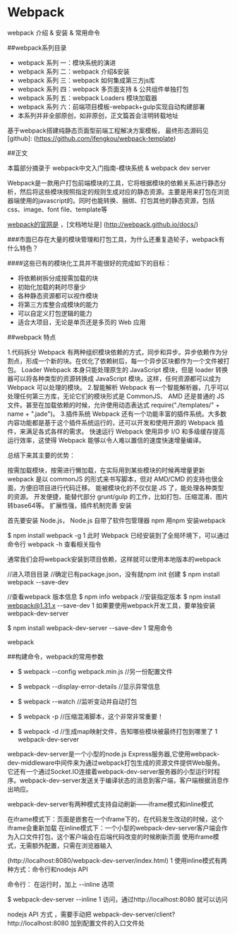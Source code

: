 # Webpack
webpack 介绍 & 安装 & 常用命令

##webpack系列目录

- webpack 系列 一：模块系统的演进
- webpack 系列 二：webpack 介绍&安装
- webpack 系列 三：webpack 如何集成第三方js库
- webpack 系列 四：webpack 多页面支持 & 公共组件单独打包
- webpack 系列 五：webpack Loaders 模块加载器
- webpack 系列 六：前端项目模板-webpack+gulp实现自动构建部署
- 本系列并非全部原创，如非原创，正文篇首会注明转载地址

基于webpack搭建纯静态页面型前端工程解决方案模板， 最终形态源码见[github]: (https://github.com/ifengkou/webpack-template)

##正文

本篇部分摘录于 webpack中文入门指南-模块系统 & webpack dev server

Webpack是一款用户打包前端模块的工具，它将根据模块的依赖关系进行静态分析，然后将这些模块按照指定的规则生成对应的静态资源。主要是用来打包在浏览器端使用的javascript的。同时也能转换、捆绑、打包其他的静态资源，包括css、image、font file、template等

[webpack的官网是](http://webpack.github.io/)   ，[文档地址是] (http://webpack.github.io/docs/)

###市面已存在大量的模块管理和打包工具，为什么还重复造轮子，webpack有什么特色？

####这些已有的模块化工具并不能很好的完成如下的目标：

+ 将依赖树拆分成按需加载的块
+ 初始化加载的耗时尽量少
+ 各种静态资源都可以视作模块
+ 将第三方库整合成模块的能力
+ 可以自定义打包逻辑的能力
+ 适合大项目，无论是单页还是多页的 Web 应用


##webpack 特点

1.代码拆分
Webpack 有两种组织模块依赖的方式，同步和异步。异步依赖作为分割点，形成一个新的块。在优化了依赖树后，每一个异步区块都作为一个文件被打包。
Loader
Webpack 本身只能处理原生的 JavaScript 模块，但是 loader 转换器可以将各种类型的资源转换成 JavaScript 模块。这样，任何资源都可以成为 Webpack 可以处理的模块。
2.智能解析
Webpack 有一个智能解析器，几乎可以处理任何第三方库，无论它们的模块形式是 CommonJS、 AMD 还是普通的 JS 文件。甚至在加载依赖的时候，允许使用动态表达式 require("./templates/" + name + ".jade")。
3.插件系统
Webpack 还有一个功能丰富的插件系统。大多数内容功能都是基于这个插件系统运行的，还可以开发和使用开源的 Webpack 插件，来满足各式各样的需求。
快速运行
Webpack 使用异步 I/O 和多级缓存提高运行效率，这使得 Webpack 能够以令人难以置信的速度快速增量编译。

总结下来其主要的优势：

按需加载模块，按需进行懒加载，在实际用到某些模块的时候再增量更新
webpack 是以 commonJS 的形式来书写脚本，但对 AMD/CMD 的支持也很全面，方便旧项目进行代码迁移。
能被模块化的不仅仅是 JS 了，能处理各种类型的资源。
开发便捷，能替代部分 grunt/gulp 的工作，比如打包、压缩混淆、图片转base64等。
扩展性强，插件机制完善
安装

首先要安装 Node.js， Node.js 自带了软件包管理器 npm
用npm 安装webpack

$ npm install webpack -g
1
此时 Webpack 已经安装到了全局环境下，可以通过命令行 webpack -h 查看相关指令

通常我们会将webpack安装到项目依赖，这样就可以使用本地版本的webpack

//进入项目目录
//确定已有package.json，没有就npm init 创建
$ npm install webpack --save-dev
 
//查看webpack 版本信息
$ npm info webpack
//安装指定版本
$ npm install webpack@1.31.x --save-dev
1
如果要使用webpack开发工具，要单独安装 webpack-dev-server

$ npm install webpack-dev-server --save-dev
1
常用命令

webpack

##构建命令，webpack的常用参数

 + $ webpack --config webpack.min.js //另一份配置文件
 
+ $ webpack --display-error-details //显示异常信息
 
+ $ webpack --watch   //监听变动并自动打包
 
+ $ webpack -p    //压缩混淆脚本，这个非常非常重要！
 
+ $ webpack -d    //生成map映射文件，告知哪些模块被最终打包到哪里了
1
webpack-dev-server

webpack-dev-server是一个小型的node.js Express服务器,它使用webpack-dev-middleware中间件来为通过webpack打包生成的资源文件提供Web服务。它还有一个通过Socket.IO连接着webpack-dev-server服务器的小型运行时程序。webpack-dev-server发送关于编译状态的消息到客户端，客户端根据消息作出响应。

webpack-dev-server有两种模式支持自动刷新——iframe模式和inline模式

在iframe模式下：页面是嵌套在一个iframe下的，在代码发生改动的时候，这个iframe会重新加载
在inline模式下：一个小型的webpack-dev-server客户端会作为入口文件打包，这个客户端会在后端代码改变的时候刷新页面
使用iframe模式，无需额外配置，只需在浏览器输入

(http://localhost:8080/webpack-dev-server/index.html)
1
使用inline模式有两种方式：命令行和nodejs API

命令行： 在运行时，加上 --inline 选项

$ webpack-dev-server --inline
1
访问，通过http://localhost:8080 就可以访问

nodejs API 方式 ，需要手动把 webpack-dev-server/client?http://localhost:8080 加到配置文件的入口文件处
